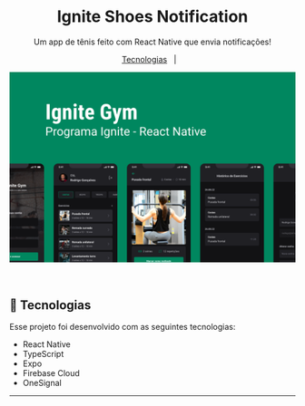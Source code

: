 <h1 align="center"> Ignite Shoes Notification </h1>

<p align="center">
Um app de tênis feito com React Native que envia notificações! <br/>
</p>

<p align="center">
  <a href="#-tecnologias">Tecnologias</a>&nbsp;&nbsp;&nbsp;|&nbsp;&nbsp;&nbsp;
</p>

<p align="center">
  <img alt="License" src="https://github.com/IgorGMendonca/IgniteGym/blob/main/Capa.png">
</p>

<br>

## 🚀 Tecnologias

Esse projeto foi desenvolvido com as seguintes tecnologias:

- React Native
- TypeScript
- Expo
- Firebase Cloud
- OneSignal

---


